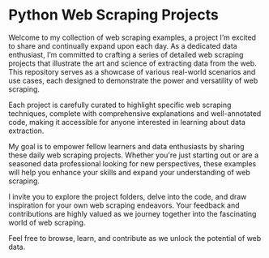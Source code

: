 # Python Web Scraping Projects
Welcome to my collection of web scraping examples, a project I’m excited to share and continually expand upon each day. As a dedicated data enthusiast, I’m committed to crafting a series of detailed web scraping projects that illustrate the art and science of extracting data from the web. This repository serves as a showcase of various real-world scenarios and use cases, each designed to demonstrate the power and versatility of web scraping.

Each project is carefully curated to highlight specific web scraping techniques, complete with comprehensive explanations and well-annotated code, making it accessible for anyone interested in learning about data extraction.

My goal is to empower fellow learners and data enthusiasts by sharing these daily web scraping projects. Whether you're just starting out or are a seasoned data professional looking for new perspectives, these examples will help you enhance your skills and expand your understanding of web scraping.

I invite you to explore the project folders, delve into the code, and draw inspiration for your own web scraping endeavors. Your feedback and contributions are highly valued as we journey together into the fascinating world of web scraping.

Feel free to browse, learn, and contribute as we unlock the potential of web data.
